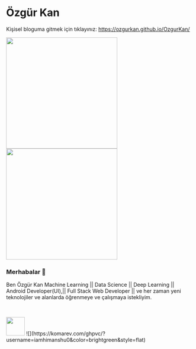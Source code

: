 # Özgür Kan

Kişisel bloguma gitmek için tıklayınız: https://ozgurkan.github.io/OzgurKan/
<link rel="stylesheet" href="images/icons/font-awesome-4.7.0/css/font-awesome.min.css">

<img src="https://media.giphy.com/media/p4NLw3I4U0idi/giphy.gif" width="300"> <img src= "https://media.giphy.com/media/26tn33aiTi1jkl6H6/giphy.gif" width = "300">

### Merhabalar 👋
 Ben Özgür Kan  Machine Learning || Data Science || Deep Learning || Android Developer(UI),|| Full Stack Web Developer || ve her zaman yeni teknolojiler ve alanlarda öğrenmeye ve çalışmaya istekliyim.
 
<a href="https://www.facebook.com/ozgur.kan.7" target="_blank" class="ok-hover-white ok-hover-text-indigo ok-show-inline-block"><i class="fa fa-facebook-official fa-2x"></i></a>
<a href="https://www.instagram.com/kan_ozgur/"  target="_blank" class="ok-hover-white ok-hover-text-purple ok-show-inline-block"><i class="fa fa-instagram fa-2x"></i></a>
<a href="https://www.snapchat.com/add/ozgur_kan" target="_blank" class="ok-hover-white ok-hover-text-yellow ok-show-inline-block"><i class="fa fa-snapchat fa-2x"></i></a>
<a href="mailto:galatasaray_ozgur_94@hotmail.com" target="_blank" class="ok-hover-white ok-hover-text-red ok-show-inline-block"><i class="fa fa-envelope fa-2x"></i></a>        
<a href="https://www.linkedin.com/in/ozgurkan/" target="_blank" class="ok-hover-white ok-hover-text-indigo ok-show-inline-block"><i class="fa fa-linkedin fa-2x"></i></a>
 <i class="fa fa-youtube fa-2x"></i>
 
 <i class="fab fa-facebook"></i>

<img class="fa fa-youtube fa-2x" src="fa-crown.svg" width="50" height="50">
![](https://komarev.com/ghpvc/?username=iamhimanshu0&color=brightgreen&style=flat)



